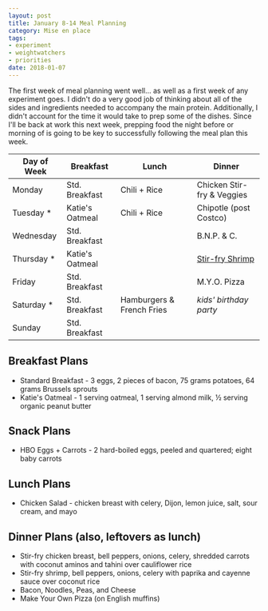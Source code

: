 ```yaml
---
layout: post
title: January 8-14 Meal Planning
category: Mise en place
tags:
- experiment
- weightwatchers
- priorities
date: 2018-01-07
---
```


The first week of meal planning went well... as well as a first week of any experiment goes. I didn't do a very good job of thinking about all of the sides and ingredients needed to accompany the main protein. Additionally, I didn't account for the time it would take to prep some of the dishes. Since I'll be back at work this next week, prepping food the night before or morning of is going to be key to successfully following the meal plan this week.

|Day of Week| Breakfast       | Lunch                  | Dinner                      |
|-----------|-----------------|------------------------|-----------------------------|
|Monday     | Std. Breakfast  | Chili + Rice           | Chicken Stir-fry & Veggies  |
|Tuesday   *| Katie's Oatmeal | Chili + Rice           | Chipotle (post Costco)      |
|Wednesday  | Std. Breakfast  |                        | B.N.P. & C.                 |
|Thursday  *| Katie's Oatmeal |                        | [Stir-fry Shrimp](/posts/2018/shrimp-stir-fry-with-coconut-rice/)        |
|Friday     | Std. Breakfast  |                        | M.Y.O. Pizza                |
|Saturday  *| Std. Breakfast  | Hamburgers & French Fries | _kids' birthday party_   |
|Sunday     | Std. Breakfast  |                        |                             |

## Breakfast Plans

- Standard Breakfast - 3 eggs, 2 pieces of bacon, 75 grams potatoes, 64 grams Brussels sprouts
- Katie's Oatmeal - 1 serving oatmeal, 1 serving almond milk, ½ serving organic peanut butter

## Snack Plans

- HBO Eggs + Carrots - 2 hard-boiled eggs, peeled and quartered; eight baby carrots

## Lunch Plans

- Chicken Salad - chicken breast with celery, Dijon, lemon juice, salt, sour cream, and mayo

## Dinner Plans (also, leftovers as lunch)

- Stir-fry chicken breast, bell peppers, onions, celery, shredded carrots with coconut aminos and tahini over cauliflower rice
- Stir-fry shrimp, bell peppers, onions, celery with paprika and cayenne sauce over coconut rice
- Bacon, Noodles, Peas, and Cheese
- Make Your Own Pizza (on English muffins)
